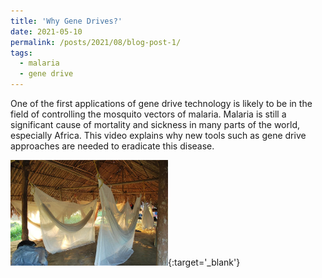 ```yaml
---
title: 'Why Gene Drives?'
date: 2021-05-10
permalink: /posts/2021/08/blog-post-1/
tags:
  - malaria
  - gene drive
---
```


One of the first applications of gene drive technology is likely to be in the field of controlling the mosquito vectors of malaria. Malaria is still a significant cause of mortality and sickness in many parts of the world, especially Africa. This video explains why new tools such as gene drive approaches are needed to eradicate this disease.

[<img src="/images/bednets.jpg" alt="Link to video" width="50%"/>](https://wmich.edu/sites/default/files/attachments/u699/2020/MalariaToolKitPresentation.mp4){:target='_blank'}